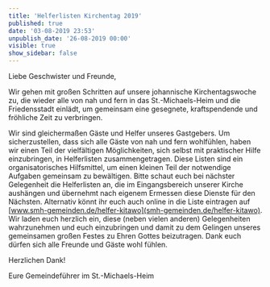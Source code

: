 ```yaml
---
title: 'Helferlisten Kirchentag 2019'
published: true
date: '03-08-2019 23:53'
unpublish_date: '26-08-2019 00:00'
visible: true
show_sidebar: false
---
```


Liebe Geschwister und Freunde,

Wir gehen mit großen Schritten auf unsere johannische Kirchentagswoche zu, die wieder alle von nah und fern in das St.-Michaels-Heim und die Friedensstadt einlädt, um gemeinsam eine gesegnete, kraftspendende und fröhliche Zeit zu verbringen.

Wir sind gleichermaßen Gäste und Helfer unseres Gastgebers. Um sicherzustellen, dass sich alle Gäste von nah und fern wohlfühlen, haben wir einen Teil der vielfältigen Möglichkeiten, sich selbst mit praktischer Hilfe einzubringen, in Helferlisten zusammengetragen. Diese Listen sind ein organisatorisches Hilfsmittel, um einen kleinen Teil der notwendige Aufgaben gemeinsam zu bewältigen. Bitte schaut euch bei nächster Gelegenheit die Helferlisten an, die im Eingangsbereich unserer Kirche aushängen und übernehmt nach eigenem Ermessen diese Dienste für den Nächsten. Alternativ könnt ihr euch auch online in die Liste eintragen auf [www.smh-gemeinden.de/helfer-kitawo](smh-gemeinden.de/helfer-kitawo). Wir laden euch herzlich ein, diese (neben vielen anderen) Gelegenheiten wahrzunehmen und euch einzubringen und damit zu dem Gelingen unseres gemeinsamen großen Festes zu Ehren Gottes beizutragen. Dank euch dürfen sich alle Freunde und Gäste wohl fühlen.

Herzlichen Dank!

Eure Gemeindeführer im St.-Michaels-Heim